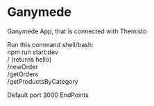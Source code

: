 # Ganymede
Ganymede App, that is connected with Themisto

Run this command shell/bash:
<br/>
npm run start:dev
<br/>
 /   (returns hello)
	<br/>
 /newOrder
	<br/>
 /getOrders
	<br/>
 /getProductsByCategory
<br/>


Default port 3000
EndPoints


